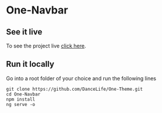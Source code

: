 # One-Navbar

## See it live

To see the project live [click here](https://dancelife.github.io/One-Theme/).

## Run it locally

Go into a root folder of your choice and run the following lines

`git clone https://github.com/DanceLife/One-Theme.git` <br />
`cd One-Navbar` <br />
`npm install` <br />
`ng serve -o` <br />

